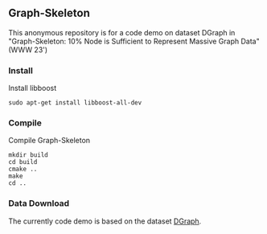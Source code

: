 ## Graph-Skeleton

This anonymous repository is for a code demo on dataset DGraph in  "Graph-Skeleton: 10% Node is Sufficient to Represent Massive Graph Data" (WWW 23')



### Install

Install libboost

```shell
sudo apt-get install libboost-all-dev
```

### Compile

Compile Graph-Skeleton

```shell
mkdir build
cd build
cmake ..
make
cd ..
```

### Data Download

The currently code demo is based on the dataset [DGraph](https://dgraph.xinye.com/dataset). 
